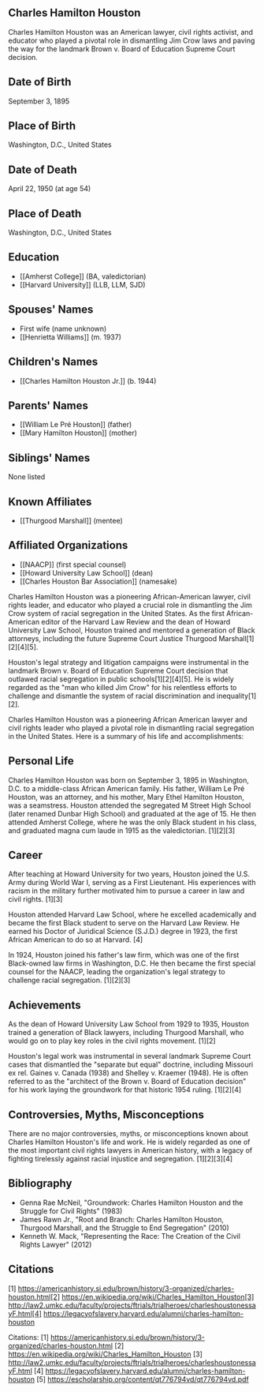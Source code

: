 ## Charles Hamilton Houston
Charles Hamilton Houston was an American lawyer, civil rights activist, and educator who played a pivotal role in dismantling Jim Crow laws and paving the way for the landmark Brown v. Board of Education Supreme Court decision.

## Date of Birth
September 3, 1895

## Place of Birth
Washington, D.C., United States

## Date of Death
April 22, 1950 (at age 54)

## Place of Death
Washington, D.C., United States

## Education
- [[Amherst College]] (BA, valedictorian)
- [[Harvard University]] (LLB, LLM, SJD)

## Spouses' Names
- First wife (name unknown)
- [[Henrietta Williams]] (m. 1937)

## Children's Names
- [[Charles Hamilton Houston Jr.]] (b. 1944)

## Parents' Names
- [[William Le Pré Houston]] (father)
- [[Mary Hamilton Houston]] (mother)

## Siblings' Names
None listed

## Known Affiliates
- [[Thurgood Marshall]] (mentee)

## Affiliated Organizations
- [[NAACP]] (first special counsel)
- [[Howard University Law School]] (dean)
- [[Charles Houston Bar Association]] (namesake)

Charles Hamilton Houston was a pioneering African-American lawyer, civil rights leader, and educator who played a crucial role in dismantling the Jim Crow system of racial segregation in the United States. As the first African-American editor of the Harvard Law Review and the dean of Howard University Law School, Houston trained and mentored a generation of Black attorneys, including the future Supreme Court Justice Thurgood Marshall[1][2][4][5]. 

Houston's legal strategy and litigation campaigns were instrumental in the landmark Brown v. Board of Education Supreme Court decision that outlawed racial segregation in public schools[1][2][4][5]. He is widely regarded as the "man who killed Jim Crow" for his relentless efforts to challenge and dismantle the system of racial discrimination and inequality[1][2].

Charles Hamilton Houston was a pioneering African American lawyer and civil rights leader who played a pivotal role in dismantling racial segregation in the United States. Here is a summary of his life and accomplishments:

## Personal Life
Charles Hamilton Houston was born on September 3, 1895 in Washington, D.C. to a middle-class African American family. His father, William Le Pré Houston, was an attorney, and his mother, Mary Ethel Hamilton Houston, was a seamstress. Houston attended the segregated M Street High School (later renamed Dunbar High School) and graduated at the age of 15. He then attended Amherst College, where he was the only Black student in his class, and graduated magna cum laude in 1915 as the valedictorian. [1][2][3]

## Career
After teaching at Howard University for two years, Houston joined the U.S. Army during World War I, serving as a First Lieutenant. His experiences with racism in the military further motivated him to pursue a career in law and civil rights. [1][3] 

Houston attended Harvard Law School, where he excelled academically and became the first Black student to serve on the Harvard Law Review. He earned his Doctor of Juridical Science (S.J.D.) degree in 1923, the first African American to do so at Harvard. [4]

In 1924, Houston joined his father's law firm, which was one of the first Black-owned law firms in Washington, D.C. He then became the first special counsel for the NAACP, leading the organization's legal strategy to challenge racial segregation. [1][2][3]

## Achievements
As the dean of Howard University Law School from 1929 to 1935, Houston trained a generation of Black lawyers, including Thurgood Marshall, who would go on to play key roles in the civil rights movement. [1][2] 

Houston's legal work was instrumental in several landmark Supreme Court cases that dismantled the "separate but equal" doctrine, including Missouri ex rel. Gaines v. Canada (1938) and Shelley v. Kraemer (1948). He is often referred to as the "architect of the Brown v. Board of Education decision" for his work laying the groundwork for that historic 1954 ruling. [1][2][4]

## Controversies, Myths, Misconceptions
There are no major controversies, myths, or misconceptions known about Charles Hamilton Houston's life and work. He is widely regarded as one of the most important civil rights lawyers in American history, with a legacy of fighting tirelessly against racial injustice and segregation. [1][2][3][4]

## Bibliography
- Genna Rae McNeil, "Groundwork: Charles Hamilton Houston and the Struggle for Civil Rights" (1983)
- James Rawn Jr., "Root and Branch: Charles Hamilton Houston, Thurgood Marshall, and the Struggle to End Segregation" (2010)
- Kenneth W. Mack, "Representing the Race: The Creation of the Civil Rights Lawyer" (2012)

## Citations
[1] https://americanhistory.si.edu/brown/history/3-organized/charles-houston.html[2] https://en.wikipedia.org/wiki/Charles_Hamilton_Houston[3] http://law2.umkc.edu/faculty/projects/ftrials/trialheroes/charleshoustonessayF.html[4] https://legacyofslavery.harvard.edu/alumni/charles-hamilton-houston

Citations:
[1] https://americanhistory.si.edu/brown/history/3-organized/charles-houston.html
[2] https://en.wikipedia.org/wiki/Charles_Hamilton_Houston
[3] http://law2.umkc.edu/faculty/projects/ftrials/trialheroes/charleshoustonessayF.html
[4] https://legacyofslavery.harvard.edu/alumni/charles-hamilton-houston
[5] https://escholarship.org/content/qt776794vd/qt776794vd.pdf